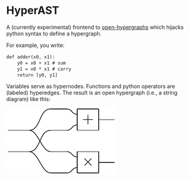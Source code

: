 # HyperAST

A (currently experimental) frontend to
[open-hypergraphs](https://github.com/statusfailed/open-hypergraphs/)
which hijacks python syntax to define a hypergraph.

For example, you write:

    def adder(x0, x1):
        y0 = x0 + x1 # sum
        y1 = x0 * x1 # carry
        return [y0, y1]

Variables serve as hypernodes. Functions and python operators are (labeled) hyperedges. The result is an
open hypergraph (i.e., a string diagram) like this:

![adder diagram](./propaganda/adder.png)
